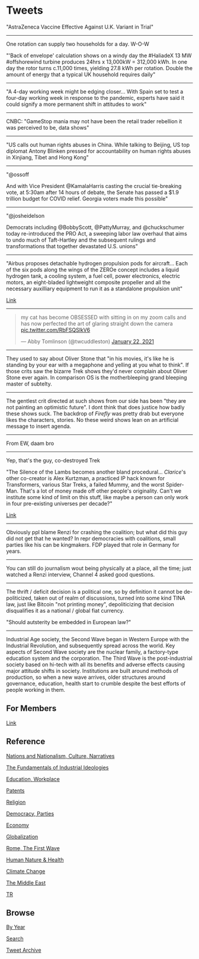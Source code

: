 # Tweets

"AstraZeneca Vaccine Effective Against U.K. Variant in Trial"

---

One rotation can supply two households for a day. W-O-W

"'Back of envelope' calculation shows on a windy day the #HaliadeX 13
MW #offshorewind turbine produces 24hrs x 13,000kW = 312,000 kWh. In
one day the rotor turns c.11,000 times, yielding 27.8 kWh per
rotation. Double the amount of energy that a typical UK household
requires daily"

---

"A 4-day working week might be edging closer... With Spain set to test
a four-day working week in response to the pandemic, experts have said
it could signify a more permanent shift in attitudes to work"

---

CNBC: "GameStop mania may not have been the retail trader rebellion it
was perceived to be, data shows"

---

"US calls out human rights abuses in China. While talking to Beijing,
US top diplomat Antony Blinken pressed for accountability on human
rights abuses in Xinjiang, Tibet and Hong Kong"

---

"@ossoff

And with Vice President @KamalaHarris casting the crucial tie-breaking
vote, at 5:30am after 14 hours of debate, the Senate has passed a $1.9
trillion budget for COVID relief. Georgia voters made this possible"

---


"@josheidelson 

Democrats including @BobbyScott, @PattyMurray, and @chuckschumer today
re-introduced the PRO Act, a sweeping labor law overhaul that aims to
undo much of Taft-Hartley and the subsequent rulings and
transformations that together devastated U.S. unions"

---

"Airbus proposes detachable hydrogen propulsion pods for
aircraft... Each of the six pods along the wings of the ZEROe concept
includes a liquid hydrogen tank, a cooling system, a fuel cell, power
electronics, electric motors, an eight-bladed lightweight composite
propeller and all the necessary auxilliary equipment to run it as a
standalone propulsion unit"

[Link](https://newatlas.com/aircraft/airbus-detachable-hydrogen-propulsion-pods/)

---

<blockquote width="300" class="twitter-tweet"><p lang="en" dir="ltr">my cat has become OBSESSED with sitting in on my zoom calls and has now perfected the art of glaring straight down the camera <a href="https://t.co/RbFSQSlkV6">pic.twitter.com/RbFSQSlkV6</a></p>&mdash; Abby Tomlinson (@twcuddleston) <a href="https://twitter.com/twcuddleston/status/1352664361517641733?ref_src=twsrc%5Etfw">January 22, 2021</a></blockquote> <script async src="https://platform.twitter.com/widgets.js" charset="utf-8"></script>

---

They used to say about Oliver Stone that "in his movies, it's like he
is standing by your ear with a megaphone and yelling at you what to
think". If those crits saw the bizarre Trek shows they'd never
complain about Oliver Stone ever again. In comparison OS is the
motherbleeping grand bleeping master of subtelty.

---

The gentlest crit directed at such shows from our side has been "they
are not painting an optimistic future". I dont think that does justice
how badly these shows suck. The backdrop of *Firefly* was pretty drab
but everyone likes the characters, stories. No these weird shows lean
on an artificial message to insert agenda.

---

From EW, daam bro

---

Yep, that's the guy, co-destroyed Trek

"The Silence of the Lambs becomes another bland procedural... *Clarice*'s
other co-creator is Alex Kurtzman, a practiced IP hack known for
Transformers, various Star Treks, a failed Mummy, and the worst
Spider-Man. That's a lot of money made off other people's
originality. Can't we institute some kind of limit on this stuff, like
maybe a person can only work in four pre-existing universes per
decade?"

[Link](https://ew.com/tv/tv-reviews/clarice-review/)

---

Obviously ppl blame Renzi for crashing the coalition; but what did
this guy did not get that he wanted? In repr democracies with
coalitions, small parties like his can be kingmakers. FDP played that
role in Germany for years.

---

You can still do journalism wout being physically at a place, all the
time; just watched a Renzi interview, Channel 4 asked good questions.

---

The thrift / deficit decision is a political one, so by definition it
cannot be de-politicized, taken out of realm of discussions, turned
into some kind TINA law, just like Bitcoin "not printing money",
depoliticizing that decision disqualifies it as a national / global
fiat currency.

"Should autsterity be embedded in European law?"

---

Industrial Age society, the Second Wave began in Western Europe with
the Industrial Revolution, and subsequently spread across the
world. Key aspects of Second Wave society are the nuclear family, a
factory-type education system and the corporation. The Third Wave is
the post-industrial society based on hi-tech with all its benefits and
adverse effects causing major attitude shifts in society. Institutions
are built around methods of production, so when a new wave arrives,
older structures around governance, education, health start to crumble
despite the best efforts of people working in them.

## For Members

[Link](https://thirdwave-members.herokuapp.com)

## Reference

[Nations and Nationalism, Culture, Narratives](/2013/02/nations-and-nationalism.md)

[The Fundamentals of Industrial Ideologies](/2011/04/fundamentals-of-industrial-ideologies.md)

[Education, Workplace](2017/09/education-workplace.md)

[Patents](/2018/09/patents.md)

[Religion](/2015/04/god-religion.md)

[Democracy, Parties](/2016/11/democracy.md)

[Economy](/2018/05/economy.md)

[Globalization](/2018/09/globalization.md)

[Rome, The First Wave](/2017/12/rome.md)

[Human Nature & Health](/2020/07/human-nature.md)

[Climate Change](/2018/12/climate.md)

[The Middle East](/2019/07/middleeast.md)

[TR](../tr)

## Browse

[By Year](years.md)

[Search](search.html)

[Tweet Archive](/tweets/README.md)


